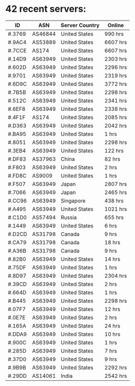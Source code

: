 # 42 recent servers:

| ID | ASN | Server Country | Online |
| ------ | ------ | ------ | ------ |
| #.3769 | AS46844 | United States | 990 hrs |
| #.9AC4 | AS53889 | United States | 6607 hrs |
| #.7CCE | AS174 | United States | 6607 hrs |
| #.14D9 | AS63949 | United States | 2303 hrs |
| #.602D | AS63949 | United States | 2296 hrs |
| #.9701 | AS63949 | United States | 2319 hrs |
| #.6D9C | AS63949 | United States | 3772 hrs |
| #.7B5B | AS63949 | United States | 2298 hrs |
| #.512C | AS63949 | United States | 2341 hrs |
| #.6EF8 | AS63949 | United States | 2338 hrs |
| #.4F1F | AS174 | United States | 2085 hrs |
| #.D363 | AS63949 | United States | 2042 hrs |
| #.BA95 | AS63949 | United States | 1 hrs |
| #.8051 | AS63949 | United States | 2298 hrs |
| #.3EB4 | AS63949 | United States | 122 hrs |
| #.DF83 | AS37963 | China | 82 hrs |
| #.F803 | AS63949 | United States | 2 hrs |
| #.FD8C | AS9009 | United States | 1 hrs |
| #.F507 | AS63949 | Japan | 2807 hrs |
| #.7066 | AS63949 | Japan | 2465 hrs |
| #.CC96 | AS63949 | Singapore | 438 hrs |
| #.A495 | AS63949 | United States | 1021 hrs |
| #.C1D0 | AS57494 | Russia | 655 hrs |
| #.1449 | AS63949 | United States | 6 hrs |
| #.D2CD | AS31798 | Canada | 9 hrs |
| #.CA79 | AS31798 | Canada | 18 hrs |
| #.A36B | AS31798 | Canada | 9 hrs |
| #.82B0 | AS63949 | United States | 14 hrs |
| #.75DF | AS63949 | United States | 1 hrs |
| #.8D97 | AS63949 | United States | 2304 hrs |
| #.39CD | AS63949 | United States | 2 hrs |
| #.664D | AS63949 | United States | 1 hrs |
| #.B445 | AS63949 | United States | 2298 hrs |
| #.07F7 | AS63949 | United States | 12 hrs |
| #.0E7E | AS63949 | United States | 2 hrs |
| #.165A | AS63949 | United States | 24 hrs |
| #.DDA9 | AS63949 | United States | 10 hrs |
| #.900C | AS63949 | United States | 1 hrs |
| #.285D | AS63949 | United States | 7 hrs |
| #.37D0 | AS63949 | United States | 9 hrs |
| #.9B9B | AS63949 | United States | 2292 hrs |
| #.29DD | AS14061 | India | 2542 hrs |

